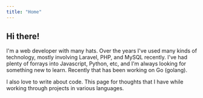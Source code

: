 ```yaml
---
title: "Home"
---
```


## Hi there!

I'm a web developer with many hats. Over the years I've used many kinds of technology, mostly involving Laravel, PHP, and MySQL recently. I've had plenty of forrays into Javascript, Python, etc, and I'm always looking for something new to learn. Recently that has been working on Go (golang).

I also love to write about code. This page for thoughts that I have while working through projects in various languages.
